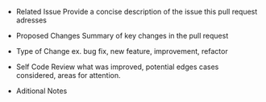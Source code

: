 - Related Issue
  Provide a concise description of the issue this pull request adresses
  
- Proposed Changes
  Summary of key changes in the pull request
  
- Type of Change
  ex. bug fix, new feature, improvement, refactor
  
- Self Code Review
  what was improved, potential edges cases considered, areas for attention.
  
- Aditional Notes
